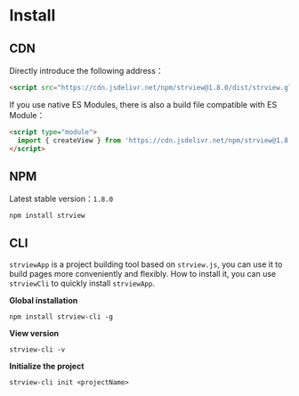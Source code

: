 # Install

## CDN

Directly introduce the following address：
```html
<script src="https://cdn.jsdelivr.net/npm/strview@1.8.0/dist/strview.global.js"></script>
```

If you use native ES Modules, there is also a build file compatible with ES Module：

```html
<script type="module">
  import { createView } from 'https://cdn.jsdelivr.net/npm/strview@1.8.0/dist/strview.esm.js'
</script>
```
## NPM

Latest stable version：`1.8.0`
```shell
npm install strview
```

## CLI

`strviewApp` is a project building tool based on `strview.js`, you can use it to build pages more conveniently and flexibly. How to install it, you can use `strviewCli` to quickly install `strviewApp`.

**Global installation**
```shell
npm install strview-cli -g
```

**View version**
```shell
strview-cli -v
```

**Initialize the project**
```shell
strview-cli init <projectName>
```